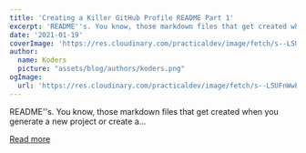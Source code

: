 ```yaml
---
title: 'Creating a Killer GitHub Profile README Part 1'
excerpt: 'README''s. You know, those markdown files that get created when you generate a new project or create a...'
date: '2021-01-19'
coverImage: 'https://res.cloudinary.com/practicaldev/image/fetch/s--LSUFnWwE--/c_imagga_scale,f_auto,fl_progressive,h_420,q_auto,w_1000/https://dev-to-uploads.s3.amazonaws.com/i/ewz377t5cfpgdzjkqqpg.png'
author:
  name: Koders
  picture: "assets/blog/authors/koders.png"
ogImage:
  url: 'https://res.cloudinary.com/practicaldev/image/fetch/s--LSUFnWwE--/c_imagga_scale,f_auto,fl_progressive,h_420,q_auto,w_1000/https://dev-to-uploads.s3.amazonaws.com/i/ewz377t5cfpgdzjkqqpg.png'
---
```


README''s. You know, those markdown files that get created when you generate a new project or create a...

[Read more](https://dev.to/dailydotdev/creating-a-killer-github-profile-readme-part-1-33nm)
